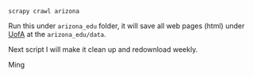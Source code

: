 `scrapy crawl arizona`


Run this under `arizona_edu` folder,
it will save all web pages (html) under [UofA](arizona.edu) at the `arizona_edu/data`.

Next script I will make it clean up and redownload weekly.

Ming
